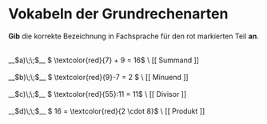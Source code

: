<!--
version:  0.0.1

language: de

@style
main > *:not(:last-child) {
  margin-bottom: 3rem;
}

input {
    text-align: center;
}

.flex-container {
    display: flex;
    flex-wrap: wrap;
    align-items: stretch;
    gap: 20px;
}

.flex-child {
    flex: 1;
    min-width: 350px;
    margin-right: 20px;
}

@media (max-width: 400px) {
    .flex-child {
        flex: 100%;
        margin-right: 0;
    }
}
@end

formula: \carry   \textcolor{red}{\scriptsize #1}
formula: \digit   \rlap{\carry{#1}}\phantom{#2}#2
formula: \permil  \text{‰}

import: https://raw.githubusercontent.com/LiaTemplates/Tikz-Jax/main/README.md

script: https://cdn.jsdelivr.net/gh/LiaTemplates/Tikz-Jax@main/dist/index.js


tags: Vokabeln, sehr leicht, sehr niedrig, Angeben

comment: Kannst du in vorliegenden Gleichung den mit rot markierten Bereich mit der Fachsprache richtig benennen?

author: Martin Lommatzsch

-->




# Vokabeln der Grundrechenarten

**Gib** die korrekte Bezeichnung in Fachsprache für den rot markierten Teil **an**.

<section class="flex-container">

<div class="flex-child">
<br>
__$a)\;\;$__ $ \textcolor{red}{7} + 9 = 16$ \
[[    Summand         ]]
<br>
</div>
<div class="flex-child">
<br>
__$b)\;\;$__ $ \textcolor{red}{9}-7 = 2 $ \
[[    Minuend         ]]
<br>
</div>
<div class="flex-child">
<br>
__$c)\;\;$__ $ \textcolor{red}{55}:11 = 11$ \
[[        Divisor     ]]

</div>
<div class="flex-child">
<br>
__$d)\;\;$__ $ 16 = \textcolor{red}{2 \cdot 8}$ \
[[          Produkt   ]]

</div>
</section>
<br>
<br>
<br>
<br>

